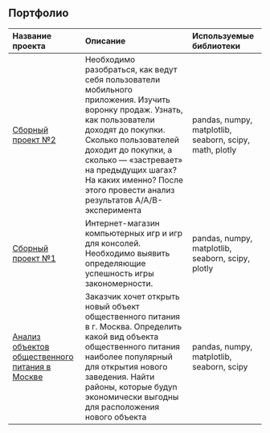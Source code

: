 ## Портфолио

| Название проекта | Описание | Используемые библиотеки | 
| :---------------------- | :---------------------- | :---------------------- |
| [Сборный проект №2](food_data) | Необходимо разобраться, как ведут себя пользователи мобильного приложения. Изучить воронку продаж. Узнать, как пользователи доходят до покупки. Сколько пользователей доходит до покупки, а сколько — «застревает» на предыдущих шагах? На каких именно? После этого провести анализ результатов A/A/B-эксперимента| pandas, numpy, matplotlib, seaborn, scipy, math, plotly|
| [Сборный проект №1](game_data) | Интернет-магазин компьютерных игр и игр для консолей. Необходимо выявить определяющие успешность игры закономерности. | pandas, numpy, matplotlib, seaborn, scipy, plotly|
| [Анализ объектов общественного питания в Москве](restor_data) | Заказчик хочет открыть новый объект общественного питания в г. Москва. Определить какой вид объекта общественного питания наиболее популярный для открытия нового заведения. Найти районы, которые будуn экономически выгодны для расположения нового объекта| pandas, numpy, matplotlib, seaborn, scipy|


